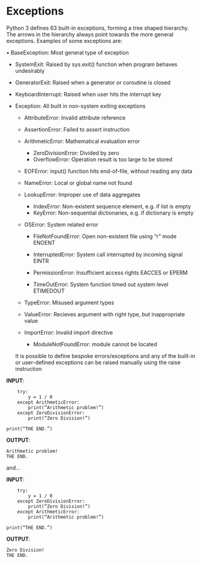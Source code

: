 # Exceptions
Python 3 defines 63 built-in exceptions, forming a tree shaped hierarchy. The arrows in the hierarchy always point towards the more general exceptions. Examples of some exceptions are:

•	BaseException: Most general type of exception

  -	SystemExit: Raised by sys.exit() function when program behaves undesirably
  -	GeneratorExit: Raised when a generator or coroutine is closed
  -	KeyboardInterrupt: Raised when user hits the interrupt key
  -	Exception: All built in non-system exiting exceptions
    -	AttributeError: Invalid attribute reference
    -	AssertionError: Failed to assert instruction
    -	ArithmeticError: Mathematical evaluation error
        -	ZeroDivisionError: Divided by zero
        -	OverflowError: Operation result is too large to be stored
    -	EOFError: input() function hits end-of-file, without reading any data
    -	NameError: Local or global name not found
    -	LookupError: Improper use of data aggregates
        -	IndexError: Non-existent sequence element, e.g. if list is empty
        -	KeyError: Non-sequential dictionaries, e.g. if dictionary is empty
    - OSError: System related error

        -	FileNotFoundError: Open non-existent file using “r” mode ENOENT

        -	InterruptedError: System call interrupted by incoming signal EINTR

        -	PermissionError: Insufficient access rights EACCES or EPERM

        -	TimeOutError: System function timed out system level ETIMEDOUT

    -	TypeError: Misused argument types
    -	ValueError: Recieves argument with right type, but inappropriate value
    -	ImportError: Invalid import directive 
        -	ModuleNotFoundError: module cannot be located
       
    It is possible to define bespoke errors/exceptions and any of the built-in or user-defined exceptions can be raised manually using the raise instruction

**INPUT**:
```
	try:
		y = 1 / 0
	except ArithmeticError:
		print(“Arithmetic problem!”)
	except ZeroDivisionError:
		print(“Zero Division!”)

print(“THE END.”)
```
**OUTPUT**:
```
Arithmetic problem!
THE END.
```
and...

**INPUT**:
```
	try:
		y = 1 / 0
	except ZeroDivisionError:
		print(“Zero Division!”)
	except ArithmeticError:
		print(“Arithmetic problem!”)

print(“THE END.”)
```
**OUTPUT**:
```
Zero Division!
THE END.
```
